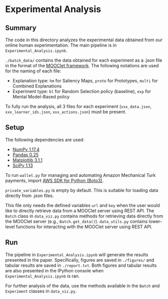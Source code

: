 # Experimental Analysis

##  Summary
The code in this directory analyzes the experimental data obtained from our online human experimentation. The main pipeline is in `Experimental_Analysis.ipynb`.

`./batch_data/` contains the data obtained for each experiment as a .json file in the format of the <a href="http://www.josephjaywilliams.com/mooclet">MOOClet framework</a>. The following notations are used for the naming of each file:
- Explanation type: `hm` for Saliency Maps, `proto` for Prototypes, `multi` for Combined Explanations
- Experiment type: `bl` for Random Selection policy (baseline), `exp` for Mental Model-Based policy

To fully run the analysis, all 3 files for each experiment (`xxx_data.json`, `xxx_learner_ids.json`, `xxx_actions.json`) must be present.

##  Setup
The following dependencies are used:
- <a href='https://numpy.org/'>NumPy 1.17.4</a>
- <a href='https://pandas.pydata.org/'>Pandas 0.25</a>
- <a href='https://matplotlib.org/'>Matplotlib 3.1.1</a>
- <a href='https://scipy.org'>SciPy 1.13</a>

To run `wallet.py` for managing and automating Amazon Mechanical Turk payments, import <a href='https://aws.amazon.com/sdk-for-python/'>AWS SDK for Python (Boto3)</a>. 

`private_variables.py` is empty by default. This is suitable for loading data directly from .json files. 

This file only needs the defined variables `url` and `key` when the user would like to directly retrieve data from a MOOClet server using REST API. The `Batch` class in `data_viz.py` contains methods for retrieving data directly from the MOOClet server (e.g., `Batch.get_data()`). `data_utils.py` contains lower-level functions for interacting with the MOOClet server using REST API.  

##  Run
The pipeline in `Experimental_Analysis.ipynb` will generate the results presented in the paper. Specifically, figures are saved in `./figures/` and tabular results are saved in `./report.txt`. Both figures and tabular results are also presented in the IPython console when `Experimental_Analysis.ipynb` is ran.

For further analysis of the data, use the methods available in the `Batch` and `Experiment` classes in `data_viz.py`.
